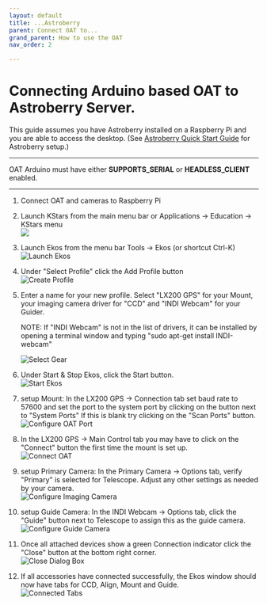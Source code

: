 ```yaml
---
layout: default
title: ...Astroberry
parent: Connect OAT to...
grand_parent: How to use the OAT
nav_order: 2

---
```


# **Connecting Arduino based OAT to Astroberry Server.**

This guide assumes you have Astroberry installed on a Raspberry Pi and you are able to access the desktop. (See [Astroberry Quick Start Guide](https://www.astroberry.io/docs/index.php?title=Astroberry_Server#Quick_Start "Astroberry Quick Start Guide") for Astroberry setup.)



---
OAT Arduino must have either **SUPPORTS_SERIAL** or **HEADLESS_CLIENT** enabled.

***

1. Connect OAT and cameras to Raspberry Pi  


2. Launch KStars from the main menu bar or Applications -> Education -> KStars menu  
   ![](../Astroberry_Connect/Launch_KStars.png)  
    
   
2. Launch Ekos from the menu bar Tools -> Ekos (or shortcut Ctrl-K)  
   ![Launch Ekos](../Astroberry_Connect/Launch_Ekos.png)  


3. Under "Select Profile" click the Add Profile button  
   ![Create Profile](../Astroberry_Connect/Create_Profile.png)  

   
4. Enter a name for your new profile.  Select "LX200 GPS" for your Mount, your imaging camera driver for "CCD" and "INDI Webcam" for your Guider.  
   
   NOTE: If "INDI Webcam" is not in the list of drivers, it can be installed by opening a terminal window and typing "sudo apt-get install INDI-webcam"  
   
   ![Select Gear](../Astroberry_Connect/Select_Gear.png)  


5. Under Start & Stop Ekos, click the Start button.  
   ![Start Ekos](../Astroberry_Connect/Start_Ekos.png)  

   
6. setup Mount: In the LX200 GPS -> Connection tab set baud rate to 57600 and set the port to the system port by clicking on the button next to "System Ports"  If this is blank try clicking on the "Scan Ports" button.  
   ![Configure OAT Port](../Astroberry_Connect/Configure_OAT_Port.png)  


7. In the LX200 GPS -> Main Control tab you may have to click on the "Connect" button the first time the mount is set up.  
   ![Connect OAT](../Astroberry_Connect/Connect_OAT.png)  
   
 
7. setup Primary Camera: In the Primary Camera -> Options tab, verify "Primary" is selected for Telescope.  Adjust any other settings as needed by your camera.  
   ![Configure Imaging Camera](../Astroberry_Connect/Configure_Primary_Camera.png)  


8. setup Guide Camera: In the INDI Webcam -> Options tab, click the "Guide" button next to Telescope to assign this as the guide camera.  
   ![Configure Guide Camera](../Astroberry_Connect/Configure_Guide_Camera.png)  


9. Once all attached devices show a green Connection indicator click the "Close" button at the bottom right corner.  
   ![Close Dialog Box](../Astroberry_Connect/Close.png)  


10. If all accessories have connected successfully, the Ekos window should now have tabs for CCD, Align, Mount and Guide.  
   ![Connected Tabs](../Astroberry_Connect/Complet_tabs.png)  

